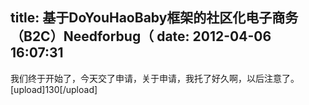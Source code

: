title: 基于DoYouHaoBaby框架的社区化电子商务（B2C）Needforbug（
date: 2012-04-06 16:07:31
---

我们终于开始了，今天交了申请，关于申请，我托了好久啊，以后注意了。<br/>[upload]130[/upload]